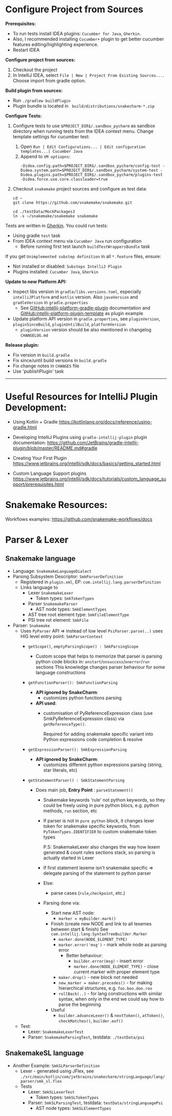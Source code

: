 # Configure Project from Sources
    
**Prerequisites:**
  
* To run tests install IDEA plugins: `Cucumber for Java`, `Gherkin`.
* Also, I recommended installing `Cucumber+` plugin to get better cucumber features editing/highlighting experience.
* Restart IDEA

**Configure project from sources:**

1. Checkout the project
2. In IntelliJ IDEA, select `File | New | Project From Existing Sources...`. Choose import from gradle option.

**Build plugin from sources:**
* Run `./gradlew buildPlugin`
* Plugin bundle is located in ` build/distributions/snakecharm-*.zip`


**Configure Tests:**
        
1. Configure tests to use `$PROJECT_DIR$/.sandbox_pycharm` as sandbox directory when running tests  from the IDEA context menu. 
   Change template settings for cucumber test:
   1. Open `Run | Edit Configurations... | Edit configuration templates...| Cucumber Java`
   2. Append to `VM optiopns`: 
       ```
      -Didea.config.path=$PROJECT_DIR$/.sandbox_pycharm/config-test -Didea.system.path=$PROJECT_DIR$/.sandbox_pycharm/system-test -Didea.plugins.path=$PROJECT_DIR$/.sandbox_pycharm/plugins-test -Didea.force.use.core.classloader=true
      ```

2. Checkout `snakemake` project sources and configure as test data:
    ```shell
    cd ~
    git clone https://github.com/snakemake/snakemake.git

    cd ./testData/MockPackages3
    ln -s ~/snakemake/snakemake snakemake
    ```

Tests are written in [Gherkin](https://cucumber.io/docs/gherkin). You could run tests:
* Using gradle `test` task
* From IDEA context menu via `Cucumber Java` run configuration
  * Before running first test launch `buildTestWrappersBundle` task  

If you get `Unimplemented substep definition` in all `*.feature` files, ensure:
  * Not installed or disabled: `Substeps IntelliJ Plugin` 
  * Plugins installed: `Cucumber Java`, `Gherkin`

**Update to new Platform API:**
* Inspect libs version in `gradle/libs.versions.toml`, especially `intelliJPlatform` and `kotlin` version. Also `javaVersion` and `gradleVersion` in `gradle.properties`
  * See [GitHub:intellij-platform-gradle-plugin](https://github.com/JetBrains/intellij-platform-gradle-plugin) documentation and [GitHub:intellij-platform-plugin-template](https://github.com/JetBrains/intellij-platform-plugin-template) as plugin example
* Update platform API version in `gradle.properties`, see `pluginVersion`, `pluginSinceBuild`, `pluginUntilBuild`, `platformVersion`
  * `pluginVersion` version should be also mentioned in changelog `CHANGELOG.md`
 
**Release plugin:**
* Fix version in `build.gradle`
* Fix since/until build versions in `build.gradle`
* Fix change notes in `CHANGES` file
* Use 'publishPlugin' task
                        

------

# Useful Resources for IntelliJ Plugin Development:

* Using Kotlin + Gradle
https://kotlinlang.org/docs/reference/using-gradle.html

* Developing IntelliJ Plugins using `gradle-intellij-plugin` plugin documentation:
https://github.com/JetBrains/gradle-intellij-plugin/blob/master/README.md#gradle

* Creating Your First Plugin
https://www.jetbrains.org/intellij/sdk/docs/basics/getting_started.html

* Custom Language Support plugins
https://www.jetbrains.org/intellij/sdk/docs/tutorials/custom_language_support/prerequisites.html

# Snakemake Resources:

Workflows examples: https://github.com/snakemake-workflows/docs

# Parser & Lexer

## Snakemake language
* Language: `SnakemakeLanguageDialect`
* Parsing Subsystem Descriptor: `SmkParserDefinition`
  * Registered in  `plugin.xml`, EP: `com.intellij.lang.parserDefinition`
  * Links language to
    * Lexer `SnakemakeLexer`
      * Token types: `SmkTokenTypes`
    * Parser `SnakemakeParser`
      * AST node types: `SmkElementTypes`
    * AST tree root element type: `SmkFileElementType`
    * PSI tree rot element: `SmkFile`
* Parser: `Snakemake`
  * Uses `PyParser` API => instead of low level `PsiParser.parse(..)` uses HIG level entry point: `SmkParserContext`
    * `getScope()`, `emptyParsingScope() : SmkParsingScope`
      * Custom scope that helps to memorize that parser is parsing python code blocks in: `onstart`/`onsuccess`/`onerror`/`run` sections
        This knowledge changes parser behaviour for some language constructions
    * `getFunctionParser(): SmkFunctionParsing`
      * **API ignored by SnakeCharm**:
        * customizes python functions parsing
      * **API used**:
        * customisation of PyReferenceExpression class (use SmkPyReferenceExpression class) via `getReferenceType()`.
         
          Required for adding snakemake specific variant into Python expressions code completion & resolve
    * `getExpressionParser(): SmkExpressionParsing`
      * **API ignored by SnakeCharm**:
        * customizes different python expressions parsing (string, star literals, etc)
        
    * `getStatementParser() : SmkStatementParsing`
      * Does main job, **Entry Point** : `parseStatement()`
        * Snakemake keywords 'rule' not python keywords, so they could be freely using in pure python blocs, e.g.
            python methods, `run` section, etc
        * If parser is not in `pure python` block, it changes lexer token for snakemake specific keywords, from `PyTokenTypes.IDENTIFIER` 
            to custom snakemake token types
        
            P.S: SnakemakeLexer also changes the way how lexem generated & count rules sections stack, so parsing is actually started in Lexer
        * If first statement lexeme isn't snakemake specific => delegate parsing of the statement to python parser
        * Else:
          * parse cases (`rule`,`checkpoint`, etc.)
        * Parsing done via:
          * Start new AST node:
            * `marker = myBuilder.mark()`
          * Finish (create new NODE and link to all lexemes between start & finish)
            See `com.intellij.lang.SyntaxTreeBuilder.Marker`
            * `marker.done(NODE_ELEMENT_TYPE)`
            * `marker.error('msg')` - mark whole node as parsing error
              * Better behaviour:
                * `builder.error(msg)` - insert error
                * `marker.done(NODE_ELEMENT_TYPE)` - close current marker with proper element type
            * `maker.drop()` - new block not needed
            * `new_marker = maker.precedes()` - for making hierarchical structures, e.g. `foo.boo.doo.roo`
            * `rollBack(..)` - for lang constructions with similar syntax, when only in the end we could say how to parse the beginning
          * Useful 
            * `builder.advanceLexer()` & `nextToken()`, `atToken()`, `checkMatches()`, `builder.eof()`
  * Test:
    * Lexer: `SnakemakeLexerTest`
    * Parser: `SnakemakeParsingTest`, testdata: `./testData/psi`

## SnakemakeSL language  
* Another Example: `SmkSLParserDefinition`
  * Lexer - generated using JFlex, see `./src/main/kotlin/com/jetbrains/snakecharm/stringLanguage/lang/parser/smk_sl.flex` 
  * Tests
    * Lexer: `SmkSLLexerTest`
      * Token types: `SmkSLTokenTypes`
    * Parser: `SmkSLParsingTest`, testdata: `testData/stringLanguagePsi`
      * AST node types: `SmkSLElementTypes`

